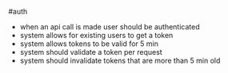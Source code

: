#auth
* when an api call is made user should be authenticated
* system allows for existing users to get a token
* system allows tokens to be valid for 5 min
* system should validate a token per request
* system should invalidate tokens that are more than 5 min old